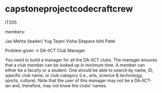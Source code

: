 # capstoneprojectcodecraftcrew
IT205 


members:

Jas Mehta (leader)
Yug Tejani 
Visha Sitapara
Ishti Patel


Problem given -> DA-IICT Club Manager

You need to build a manager for all the DA-IICT clubs. The manager ensures that
a club member can be looked up in minimum time. A member can either be a
faculty or a student. One should be able to search by name, ID, specific club
name, or club category (i.e., arts, science & technology, sports, culture). Note that
the user of this manager may not be a DA-IICT-ian and, therefore, may not know
the clubs’ names.

